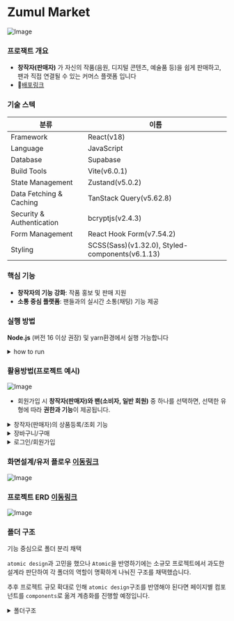 # Zumul Market
![Image](https://github.com/user-attachments/assets/a333d329-f1aa-4d69-966f-8b52e3693b52)

### 프로잭트 개요

- **창작자(판매자)** 가 자신의 작품(음원, 디지털 콘텐츠, 예술품 등)을 쉽게 판매하고, 팬과 직접 연결될 수 있는 커머스 플랫폼 입니다
- 📃[배포링크](https://zumul-market-git-main-alrangs-projects.vercel.app/)


### 기술 스텍
|분류|이름|
|---|---|
|Framework|React(v18)|
|Language|JavaScript|
|Database|Supabase|
|Build Tools|Vite(v6.0.1)|
|State Management|Zustand(v5.0.2)|
|Data Fetching & Caching|TanStack Query(v5.62.8)|
|Security & Authentication|bcryptjs(v2.4.3)|
|Form Management|React Hook Form(v7.54.2)|
|Styling|SCSS(Sass)(v1.32.0), Styled-components(v6.1.13)|

### 핵심 기능

- **창작자의 기능 강화**: 작품 홍보 및 판매 지원
- **소통 중심 플랫폼**: 팬들과의 실시간 소통(채팅) 기능 제공


### 실행 방법

**Node.js** (버전 16 이상 권장) 및 yarn환경에서 실행 가능합니다
<details>
  <summary>how to run</summary>
  <!-- 내용 -->
      1. 이 저장소를 복제하세요
    
    ```bash
    git clone https://github.com/alrang0929/zumul-market-rere.git
    ```
    
    2. 프로젝트 디렉토리로 이동합니다
    
    ```bash
    cd zumul-app
    ```
    
    3. 의존성을 설치합니다
    
    ```bash
    yarn
    ```
    
    4. 개발 서버를 실행합니다
    
    ```bash
    yarn dev
    ```
</details>

### 활용방법(프로젝트 예시)

![Image](https://github.com/user-attachments/assets/a79cf771-3df9-4fa4-b7f5-19d7476cec31)

- 회원가입 시 **창작자(판매자)와 팬(소비자, 일반 회원)** 중 하나를 선택하면, 선택한 유형에 따라 **권한과 기능**이 제공됩니다.
<details>
  <summary>창작자(판매자)의 상품등록/조회 기능</summary>
  <!-- 내용 -->
     
</details>
<details>
  <summary>장바구니/구매 </summary>
  <!-- 내용 -->
- 로그인 상태가 아닐 시: alret 플로팅
        <img width="2503" alt="Image" src="https://github.com/user-attachments/assets/dd5c2c1d-830c-469d-a89f-1d1f9079a69a" />
    
- 로그인 상태: `handleAddToCartg`함수를 호출하여 cart DB에 저장
![Image](https://github.com/user-attachments/assets/0cd2f5b4-3c6a-4b05-a413-525a39891567)

</details>
<details>
  <summary>로그인/회원가입</summary>
  <!-- 내용 -->
</details>


### 화면설계/유저 플로우 [이동링크](https://www.figma.com/design/ZuHIjGrhASbvrYKbIHKHXk/%EC%AA%BC%EB%AC%BC%EB%A7%88%EC%BC%93_%ED%99%94%EB%A9%B4%EC%84%A4%EA%B3%84%EC%84%9C_ver241218?node-id=32-99&t=n3FhKS3jvT6imT7Q-1)
![Image](https://github.com/user-attachments/assets/63e18f1a-881e-42a1-a38c-77b73f134b7a)

### 프로젝트 ERD [이동링크](https://drawsql.app/teams/-2680/diagrams/zumulmarket/embed)
![Image](https://github.com/user-attachments/assets/6c40c23e-2803-4014-bf6a-ebe795bcb48f)

### 폴더 구조

기능 중심으로 폴더 분리 채택

`atomic design`과 고민을 했으나 `Atomic`을 반영하기에는 소규모 프로젝트에서 과도한 설계라 판단하여 각 폴더의 역할이 명확하게 나눠진 구조를 채택했습니다.

추후 프로젝트 규모 확대로 인해 `atomic design`구조를 반영해야 된다면 페이지별 컴포넌트를 `components`로 옮겨 계층화를 진행할 예정입니다.
<details>
<summary>폴더구조</summary>
  
```
    src/
    ├── api/
    ├──── auth/            
    │     └── loginUsers.js                           
    ├── common/
    │   └── SubTitle.jsx      
    ├── store/       
    ├──── auth/            
    │     └── useStore.js      
    ├── layouts/                  
    │   ├── MainLayout.jsx          
    │   └── AuthLayout.jsx         
    ├── pages/                   
    │   ├── Home/                  
    │   ├── Login/                
    │   └── Signup/               
    ├── stores/                   
    │   └── useStore.js 
    ├── styles/                    
    │   ├── globals.css          
    │   └── components.css    
    ├── utils/                      
    │   └── orderUtils.js           
    ├── App.jsx                    
    ├── main.jsx                  
    └── index.html          

```
</details>
